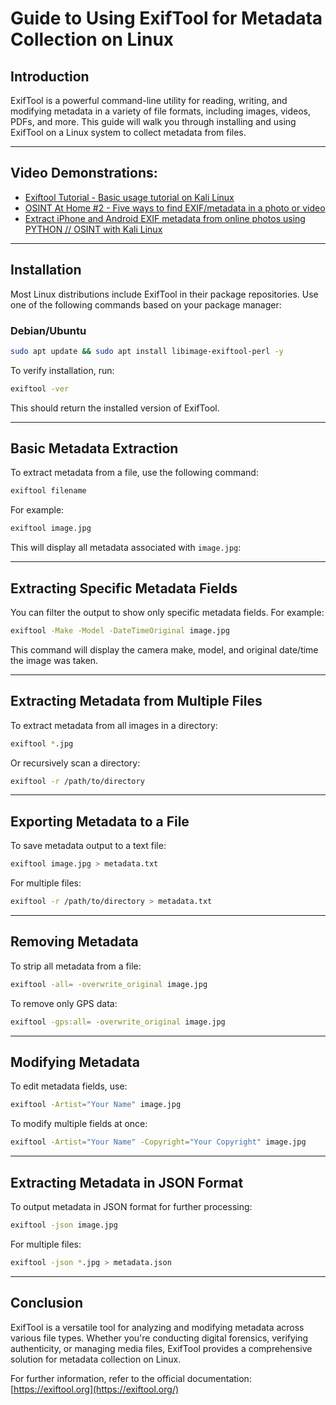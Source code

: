 # Guide to Using ExifTool for Metadata Collection on Linux

## Introduction

ExifTool is a powerful command-line utility for reading, writing, and modifying metadata in a variety of file formats, including images, videos, PDFs, and more. This guide will walk you through installing and using ExifTool on a Linux system to collect metadata from files.

---

## Video Demonstrations:
- [Exiftool Tutorial - Basic usage tutorial on Kali Linux](https://www.youtube.com/watch?v=7L9Mq5ROYG0)
- [OSINT At Home #2 - Five ways to find EXIF/metadata in a photo or video](https://www.youtube.com/watch?v=d3NsT8lJRlE)
- [Extract iPhone and Android EXIF metadata from online photos using PYTHON // OSINT with Kali Linux](https://www.youtube.com/watch?v=A_itRNhbgZk)

---

## Installation

Most Linux distributions include ExifTool in their package repositories. Use one of the following commands based on your package manager:

### Debian/Ubuntu

```bash
sudo apt update && sudo apt install libimage-exiftool-perl -y
```

To verify installation, run:
```bash
exiftool -ver
```

This should return the installed version of ExifTool.

---

## Basic Metadata Extraction

To extract metadata from a file, use the following command:
```bash
exiftool filename
```

For example:
```bash
exiftool image.jpg
```

This will display all metadata associated with `image.jpg`:

---

## Extracting Specific Metadata Fields

You can filter the output to show only specific metadata fields. For example:
```bash
exiftool -Make -Model -DateTimeOriginal image.jpg
```

This command will display the camera make, model, and original date/time the image was taken.

---

## Extracting Metadata from Multiple Files

To extract metadata from all images in a directory:
```bash
exiftool *.jpg
```

Or recursively scan a directory:
```bash
exiftool -r /path/to/directory
```

---

## Exporting Metadata to a File

To save metadata output to a text file:
```bash
exiftool image.jpg > metadata.txt
```

For multiple files:
```bash
exiftool -r /path/to/directory > metadata.txt
```

---

## Removing Metadata

To strip all metadata from a file:
```bash
exiftool -all= -overwrite_original image.jpg
```

To remove only GPS data:
```bash
exiftool -gps:all= -overwrite_original image.jpg
```

---

## Modifying Metadata

To edit metadata fields, use:
```bash
exiftool -Artist="Your Name" image.jpg
```

To modify multiple fields at once:
```bash
exiftool -Artist="Your Name" -Copyright="Your Copyright" image.jpg
```

---

## Extracting Metadata in JSON Format

To output metadata in JSON format for further processing:
```bash
exiftool -json image.jpg
```

For multiple files:
```bash
exiftool -json *.jpg > metadata.json
```

---

## Conclusion

ExifTool is a versatile tool for analyzing and modifying metadata across various file types. Whether you're conducting digital forensics, verifying authenticity, or managing media files, ExifTool provides a comprehensive solution for metadata collection on Linux.

For further information, refer to the official documentation: [https://exiftool.org](https://exiftool.org/)
